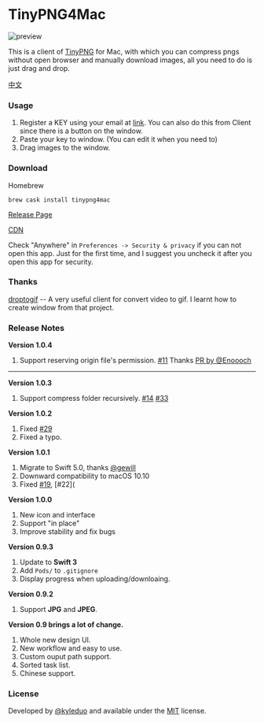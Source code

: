 # TinyPNG4Mac

![preview](./preview/preview.png)

This is a client of [TinyPNG](https://tinypng.com) for Mac, with which you can compress pngs without open browser and manually download images, all you need to do is just drag and drop.

[中文](./README_ZH.md)



### Usage

1. Register a KEY using your email at [link](https://tinypng.com/developers). You can also do this from Client since there is a button on the window.
2. Paste your key to window. (You can edit it when you need to)
3. Drag images to the window.



### Download

Homebrew

```
brew cask install tinypng4mac
```

[Release Page](https://github.com/kyleduo/TinyPNG4Mac/releases)

[CDN](https://static.kyleduo.com/project/release/tinypng4mac/tinypng4mac_1_0_4.zip)

Check "Anywhere" in `Preferences -> Security & privacy` if you can not open this app. Just for the first time, and I suggest you uncheck it after you open this app for security.

### Thanks

[droptogif](https://github.com/mortenjust/droptogif) -- A very useful client for convert video to gif. I learnt how to create window from that project.

### Release Notes

**Version 1.0.4**

1. Support reserving origin file's permission. [#11](https://github.com/kyleduo/TinyPNG4Mac/issues/11) Thanks [PR by @Enoooch](https://github.com/kyleduo/TinyPNG4Mac/pull/40) 

----

**Version 1.0.3**

1. Support compress folder recursively. [#14](https://github.com/kyleduo/TinyPNG4Mac/issues/14) [#33](https://github.com/kyleduo/TinyPNG4Mac/issues/33)

**Version 1.0.2**

1. Fixed [#29](https://github.com/kyleduo/TinyPNG4Mac/issues/29)
2. Fixed a typo.

**Version 1.0.1**

1. Migrate to Swift 5.0, thanks [@gewill](https://github.com/gewill)
2. Downward compatibility to macOS 10.10
3. Fixed [#19](https://github.com/kyleduo/TinyPNG4Mac/issues/19), [#22](

**Version 1.0.0**

1. New icon and interface
2. Support "in place"
3. Improve stability and fix bugs

**Version 0.9.3**

1. Update to **Swift 3**
2. Add `Pods/` to `.gitignore`
3. Display progress when uploading/downloaing.

**Version 0.9.2**

1. Support **JPG** and **JPEG**.

**Version 0.9 brings a lot of change.**

1. Whole new design UI.
2. New workflow and easy to use.
3. Custom ouput path support.
4. Sorted task list.
5. Chinese support.

### License

Developed by [@kyleduo](https://github.com/kyleduo) and available under the [MIT](http://opensource.org/licenses/MIT) license.
